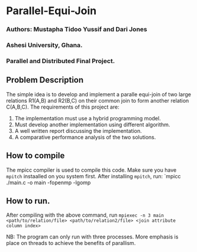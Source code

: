 # Parallel-Equi-Join
### Authors: Mustapha Tidoo Yussif and Dari Jones 
### Ashesi University, Ghana.
### Parallel and Distributed Final Project. 

## Problem Description
The simple idea is to develop and implement a paralle equi-join of two large relations R1(A,B) and R2(B,C) on their common join to form another 
relation C(A,B,C). The requirements of this project are:
1. The implementation must use a hybrid programming model. 
2. Must develop another implementation using different algorithm. 
3. A well written report discussing the implementation. 
4. A comparative performance analysis of the two solutions. 


## How to compile 
The mpicc compiler is used to compile this code. Make sure you have `mpitch` instaalled on you system first. After installing `mpitch`, run:
`mpicc ./main.c -o main -fopenmp -lgomp 

## How to run. 
After compiling with the above command, run 
`mpiexec -n 3 main <path/to/relation/file> <path/to/relation2/file> <join attribute column index>` 

NB: The program can only run with three processes. More emphasis is place on threads to achieve the benefits of parallism. 